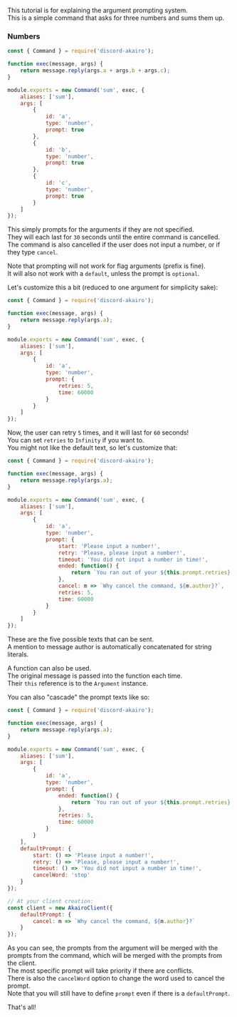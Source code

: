 This tutorial is for explaining the argument prompting system.  
This is a simple command that asks for three numbers and sums them up.  

### Numbers

```js
const { Command } = require('discord-akairo');

function exec(message, args) {
    return message.reply(args.a + args.b + args.c);
}

module.exports = new Command('sum', exec, {
    aliases: ['sum'],
    args: [
        {
            id: 'a',
            type: 'number',
            prompt: true
        },
        {
            id: 'b',
            type: 'number',
            prompt: true
        },
        {
            id: 'c',
            type: 'number',
            prompt: true
        }
    ]
});
```

This simply prompts for the arguments if they are not specified.  
They will each last for `30` seconds until the entire command is cancelled.  
The command is also cancelled if the user does not input a number, or if they type `cancel`.  

Note that prompting will not work for flag arguments (prefix is fine).  
It will also not work with a `default`, unless the prompt is `optional`.

Let's customize this a bit (reduced to one argument for simplicity sake):  

```js
const { Command } = require('discord-akairo');

function exec(message, args) {
    return message.reply(args.a);
}

module.exports = new Command('sum', exec, {
    aliases: ['sum'],
    args: [
        {
            id: 'a',
            type: 'number',
            prompt: {
                retries: 5,
                time: 60000
            }
        }
    ]
});
```

Now, the user can retry `5` times, and it will last for `60` seconds!  
You can set `retries` to `Infinity` if you want to.  
You might not like the default text, so let's customize that:  

```js
const { Command } = require('discord-akairo');

function exec(message, args) {
    return message.reply(args.a);
}

module.exports = new Command('sum', exec, {
    aliases: ['sum'],
    args: [
        {
            id: 'a',
            type: 'number',
            prompt: {
                start: 'Please input a number!',
                retry: 'Please, please input a number!',
                timeout: 'You did not input a number in time!',
                ended: function() {
                    return `You ran out of your ${this.prompt.retries} retries!`;
                },
                cancel: m => `Why cancel the command, ${m.author}?`,
                retries: 5,
                time: 60000
            }
        }
    ]
});
```

These are the five possible texts that can be sent.  
A mention to message author is automatically concatenated for string literals.  

A function can also be used.  
The original message is passed into the function each time.  
Their `this` reference is to the `Argument` instance.  

You can also "cascade" the prompt texts like so:  

```js
const { Command } = require('discord-akairo');

function exec(message, args) {
    return message.reply(args.a);
}

module.exports = new Command('sum', exec, {
    aliases: ['sum'],
    args: [
        {
            id: 'a',
            type: 'number',
            prompt: {
                ended: function() {
                    return `You ran out of your ${this.prompt.retries} retries!`;
                },
                retries: 5,
                time: 60000
            }
        }
    ],
    defaultPrompt: {
        start: () => 'Please input a number!',
        retry: () => 'Please, please input a number!',
        timeout: () => 'You did not input a number in time!',
        cancelWord: 'stop'
    }
});

// At your client creation:
const client = new AkairoClient({
    defaultPrompt: {
        cancel: m => `Why cancel the command, ${m.author}?`
    }
});
```

As you can see, the prompts from the argument will be merged with the prompts from the command, which will be merged with the prompts from the client.  
The most specific prompt will take priority if there are conflicts.  
There is also the `cancelWord` option to change the word used to cancel the prompt.  
Note that you will still have to define `prompt` even if there is a `defaultPrompt`.  

That's all!
